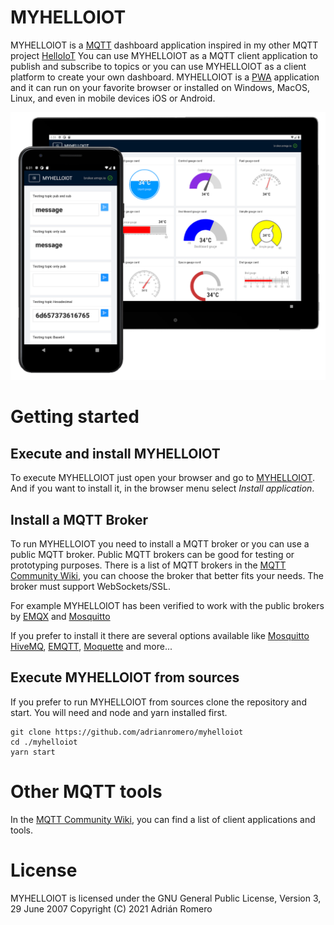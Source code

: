# MYHELLOIOT

MYHELLOIOT is a [MQTT](https://en.wikipedia.org/wiki/MQTT) dashboard application inspired in my other MQTT project [HelloIoT](https://github.com/adrianromero/helloiot)
You can use MYHELLOIOT as a MQTT client application to publish and subscribe to topics or you can use MYHELLOIOT as a client platform to create your own dashboard. MYHELLOIOT is a [PWA](https://en.wikipedia.org/wiki/Progressive_web_application) application and it can run on your favorite browser or installed on Windows, MacOS, Linux, and even in mobile devices iOS or Android.

![Screenshot](./src/assets/myhelloiot.png)

# Getting started

## Execute and install MYHELLOIOT

To execute MYHELLOIOT just open your browser and go to [MYHELLOIOT](https://adrianromer.github.io/myhelloiot/). And if you want to install it, in the browser menu select _Install application_.

## Install a MQTT Broker

To run MYHELLOIOT you need to install a MQTT broker or you can use a public MQTT broker. Public MQTT brokers can be good for testing or prototyping purposes. There is a list of MQTT brokers in the [MQTT Community Wiki](https://github.com/mqtt/mqtt.github.io/wiki/servers), you can choose the broker that better fits your needs. The broker must support WebSockets/SSL.

For example MYHELLOIOT has been verified to work with the public brokers by [EMQX](https://www.emqx.io/mqtt/public-mqtt5-broker) and [Mosquitto](https://test.mosquitto.org/)

If you prefer to install it there are several options available like [Mosquitto](http://mosquitto.org/) [HiveMQ](http://www.hivemq.com/), [EMQTT](http://emqtt.io/),
[Moquette](https://github.com/andsel/moquette) and more...

## Execute MYHELLOIOT from sources

If you prefer to run MYHELLOIOT from sources clone the repository and start. You will need and node and yarn installed first.

```
git clone https://github.com/adrianromero/myhelloiot
cd ./myhelloiot
yarn start
```

# Other MQTT tools

In the [MQTT Community Wiki](https://github.com/mqtt/mqtt.github.io/wiki/tools), you can find a list of client applications and tools.

# License

MYHELLOIOT is licensed under the GNU General Public License, Version 3, 29 June 2007
Copyright (C) 2021 Adrián Romero
